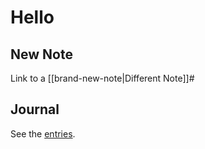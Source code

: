 # Hello

## New Note

Link to a [[brand-new-note|Different Note]]#

## Journal

See the [entries](Journal).
